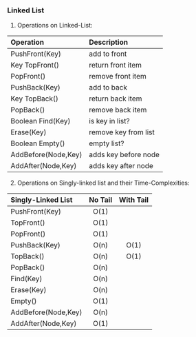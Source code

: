 ### Linked List

1) Operations on Linked-List:

| Operation | Description |
|:----------|:------------|
| PushFront(Key) | add to front |
| Key TopFront() | return front item |
| PopFront() | remove front item |
| PushBack(Key) | add to back |
| Key TopBack() | return back item |
| PopBack() | remove back item |
| Boolean Find(Key) | is key in list? |
| Erase(Key) | remove key from list |
| Boolean Empty() | empty list? |
| AddBefore(Node,Key) | adds key before node |
| AddAfter(Node,Key) | adds key after node |

2) Operations on Singly-linked list and their Time-Complexities:

| Singly-Linked List | No Tail | With Tail |
|:-------------------|:-------:|:---------:|
| PushFront(Key) | O(1) |
| TopFront() | O(1) |
| PopFront() | O(1) |
| PushBack(Key) | O(n) | O(1) |
| TopBack() | O(n) | O(1) |
| PopBack() | O(n) |
| Find(Key) | O(n) |
| Erase(Key) | O(n) |
| Empty() | O(1) |
| AddBefore(Node,Key) | O(n) |
| AddAfter(Node,Key) | O(1) |
